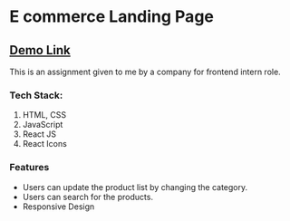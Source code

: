 # E commerce Landing Page

## <a href="(https://ecom-elevate-assignment.netlify.app)" target="_blank">Demo Link</a>


This is an assignment given to me by a company for frontend intern role.

### Tech Stack:
1) HTML, CSS
2) JavaScript
3) React JS
4) React Icons

### Features

- Users can update the product list by changing the category.
- Users can search for the products.
- Responsive Design
